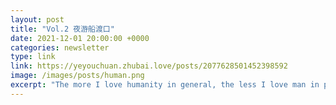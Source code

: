 ```yaml
---
layout: post
title: "Vol.2 夜游船渡口"
date: 2021-12-01 20:00:00 +0000
categories: newsletter
type: link
link: https://yeyouchuan.zhubai.love/posts/2077628501452398592
image: /images/posts/human.png
excerpt: "The more I love humanity in general, the less I love man in particular."
---
```



